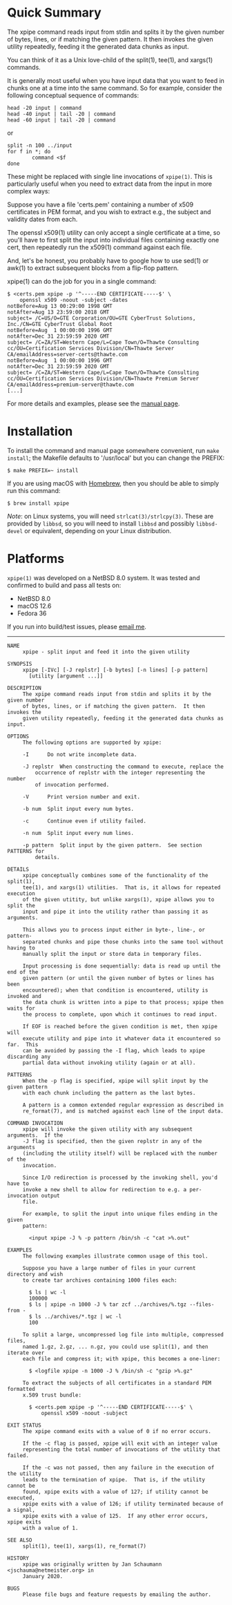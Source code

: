 Quick Summary
=============

The xpipe command reads input from stdin and splits it
by the given number of bytes, lines, or if matching
the given pattern.  It then invokes the given utility
repeatedly, feeding it the generated data chunks as
input.

You can think of it as a Unix love-child of the
split(1), tee(1), and xargs(1) commands.

It is generally most useful when you have input data
that you want to feed in chunks one at a time into the
same command.  So for example, consider the following
conceptual sequence of commands:

```
head -20 input | command
head -40 input | tail -20 | command
head -60 input | tail -20 | command
```

or

```
split -n 100 ../input
for f in *; do
        command <$f
done
```

These might be replaced with single line invocations
of `xpipe(1)`.  This is particularly useful when you
need to extract data from the input in more complex
ways:

Suppose you have a file 'certs.pem' containing a
number of x509 certificates in PEM format, and you
wish to extract e.g., the subject and validity dates
from each.

The openssl x509(1) utility can only accept a
single certificate at a time, so you'll have to
first split the input into individual files containing
exactly one cert, then repeatedly run the x509(1)
command against each file.

And, let's be honest, you probably have to google how
to use sed(1) or awk(1) to extract subsequent blocks
from a flip-flop pattern.

xpipe(1) can do the job for you in a single command:

```
$ <certs.pem xpipe -p '^-----END CERTIFICATE-----$' \
	openssl x509 -noout -subject -dates
notBefore=Aug 13 00:29:00 1998 GMT
notAfter=Aug 13 23:59:00 2018 GMT
subject= /C=US/O=GTE Corporation/OU=GTE CyberTrust Solutions, Inc./CN=GTE CyberTrust Global Root
notBefore=Aug  1 00:00:00 1996 GMT
notAfter=Dec 31 23:59:59 2020 GMT
subject= /C=ZA/ST=Western Cape/L=Cape Town/O=Thawte Consulting cc/OU=Certification Services Division/CN=Thawte Server CA/emailAddress=server-certs@thawte.com
notBefore=Aug  1 00:00:00 1996 GMT
notAfter=Dec 31 23:59:59 2020 GMT
subject= /C=ZA/ST=Western Cape/L=Cape Town/O=Thawte Consulting cc/OU=Certification Services Division/CN=Thawte Premium Server CA/emailAddress=premium-server@thawte.com
[...]
```

For more details and examples, please see the
[manual page](https://github.com/jschauma/xpipe/blob/master/doc/xpipe.1.txt).

Installation
============

To install the command and manual page somewhere
convenient, run `make install`; the Makefile defaults
to '/usr/local' but you can change the PREFIX:

```
$ make PREFIX=~ install
```

If you are using macOS with
[Homebrew](https://brew.sh/), then you should be able
to simply run this command:

```
$ brew install xpipe
```

_Note_: on Linux systems, you will need
`strlcat(3)/strlcpy(3)`.  These are provided by
`libbsd`, so you will need to install `libbsd` and
possibly `libbsd-devel` or equivalent, depending on
your Linux distribution.

Platforms
=========

`xpipe(1)` was developed on a NetBSD 8.0 system.  It was
tested and confirmed to build and pass all tests on:

- NetBSD 8.0
- macOS 12.6
- Fedora 36

If you run into build/test issues, please [email
me](mailto:jschauma@netmeister.org).

---

```
NAME
     xpipe - split input and feed it into the given utility

SYNOPSIS
     xpipe [-IVc] [-J replstr] [-b bytes] [-n lines] [-p pattern]
	   [utility [argument ...]]

DESCRIPTION
     The xpipe command reads input from stdin and splits it by the given number
     of bytes, lines, or if matching the given pattern.	 It then invokes the
     given utility repeatedly, feeding it the generated data chunks as input.

OPTIONS
     The following options are supported by xpipe:

     -I		 Do not write incomplete data.

     -J replstr	 When constructing the command to execute, replace the
		 occurrence of replstr with the integer representing the number
		 of invocation performed.

     -V		 Print version number and exit.

     -b num	 Split input every num bytes.

     -c		 Continue even if utility failed.

     -n num	 Split input every num lines.

     -p pattern	 Split input by the given pattern.  See section PATTERNS for
		 details.

DETAILS
     xpipe conceptually combines some of the functionality of the split(1),
     tee(1), and xargs(1) utilities.  That is, it allows for repeated execution
     of the given utitity, but unlike xargs(1), xpipe allows you to split the
     input and pipe it into the utility rather than passing it as arguments.

     This allows you to process input either in byte-, line-, or pattern-
     separated chunks and pipe those chunks into the same tool without having to
     manually split the input or store data in temporary files.

     Input processing is done sequentially: data is read up until the end of the
     given pattern (or until the given number of bytes or lines has been
     encountered); when that condition is encountered, utility is invoked and
     the data chunk is written into a pipe to that process; xpipe then waits for
     the process to complete, upon which it continues to read input.

     If EOF is reached before the given condition is met, then xpipe will
     execute utility and pipe into it whatever data it encountered so far.  This
     can be avoided by passing the -I flag, which leads to xpipe discarding any
     partial data without invoking utility (again or at all).

PATTERNS
     When the -p flag is specified, xpipe will split input by the given pattern
     with each chunk including the pattern as the last bytes.

     A pattern is a common extended regular expression as described in
     re_format(7), and is matched against each line of the input data.

COMMAND INVOCATION
     xpipe will invoke the given utility with any subsequent arguments.	 If the
     -J flag is specified, then the given replstr in any of the arguments
     (including the utility itself) will be replaced with the number of the
     invocation.

     Since I/O redirection is processed by the invoking shell, you'd have to
     invoke a new shell to allow for redirection to e.g. a per-invocation output
     file.

     For example, to split the input into unique files ending in the given
     pattern:

	   <input xpipe -J % -p pattern /bin/sh -c "cat >%.out"

EXAMPLES
     The following examples illustrate common usage of this tool.

     Suppose you have a large number of files in your current directory and wish
     to create tar archives containing 1000 files each:

	   $ ls | wc -l
	   100000
	   $ ls | xpipe -n 1000 -J % tar zcf ../archives/%.tgz --files-from -
	   $ ls ../archives/*.tgz | wc -l
	   100

     To split a large, uncompressed log file into multiple, compressed files,
     named 1.gz, 2.gz, ... n.gz, you could use split(1), and then iterate over
     each file and compress it; with xpipe, this becomes a one-liner:

	   $ <logfile xpipe -n 1000 -J % /bin/sh -c "gzip >%.gz"

     To extract the subjects of all certificates in a standard PEM formatted
     x.509 trust bundle:

	   $ <certs.pem xpipe -p '^-----END CERTIFICATE-----$' \
		   openssl x509 -noout -subject

EXIT STATUS
     The xpipe command exits with a value of 0 if no error occurs.

     If the -c flag is passed, xpipe will exit with an integer value
     representing the total number of invocations of the utility that failed.

     If the -c was not passed, then any failure in the execution of the utility
     leads to the termination of xpipe.	 That is, if the utility cannot be
     found, xpipe exits with a value of 127; if utility cannot be executed,
     xpipe exits with a value of 126; if utility terminated because of a signal,
     xpipe exits with a value of 125.  If any other error occurs, xpipe exits
     with a value of 1.

SEE ALSO
     split(1), tee(1), xargs(1), re_format(7)

HISTORY
     xpipe was originally written by Jan Schaumann <jschauma@netmeister.org> in
     January 2020.

BUGS
     Please file bugs and feature requests by emailing the author.
```
